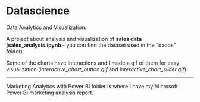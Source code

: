 # Datascience

Data Analytics and Visualization.

A project about analysis and visualization of **sales data** (**sales_analysis.ipynb** - you can find the dataset used in the "dados" folder).

Some of the charts have interactions and I made a gif of them for easy visualization (*interactive_chart_button.gif* and *interactive_chart_slider.gif*).

---------------------------------------------------------------------------
Marketing Analytics with Power BI folder is where I have my Microsoft Power BI marketing analysis report.
